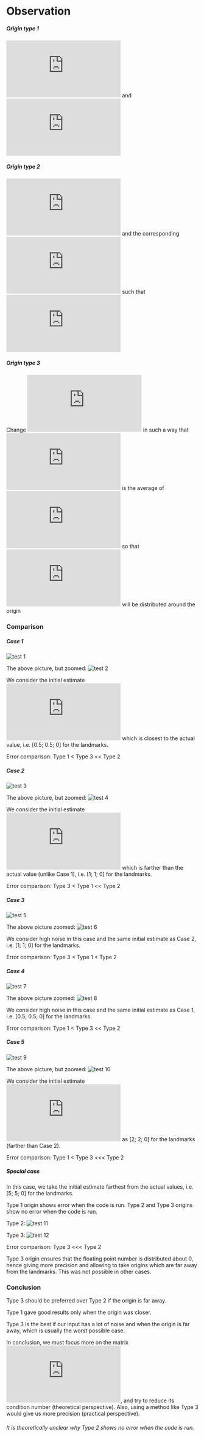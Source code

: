 # Observation

##### Origin type 1
![equation](https://latex.codecogs.com/gif.latex?%5Chat%7BX%7D%280%29%3D%20id) and  ![equation](https://latex.codecogs.com/gif.latex?%5Cxi%5E%5Ccirc%3D%5Chat%7B%5Cxi%7D%280%29)

##### Origin type 2
![equation](https://latex.codecogs.com/gif.latex?%5Cxi%5E%5Ccirc%3D%28I_4%2C%200%29) and the corresponding ![](https://latex.codecogs.com/gif.latex?%5Chat%7BX%7D%280%29) such that ![](https://latex.codecogs.com/gif.latex?%5Cphi%28%5Chat%7BX%7D%280%29%2C%5Cxi%5E%5Ccirc%29%3D%5Chat%7B%5Cxi%7D%280%29)

##### Origin type 3
Change ![](https://latex.codecogs.com/gif.latex?C%5E%5Ccirc) in such a way that ![](https://latex.codecogs.com/gif.latex?x_%7BP%5E%5Ccirc%7D) is the average of ![](https://latex.codecogs.com/gif.latex?p%5E%5Ccirc_i)  so that ![](https://latex.codecogs.com/gif.latex?y_i%5E%5Ccirc) will be distributed around the origin

### Comparison

##### Case 1
![test 1](https://github.com/HiyaGada/SLAM_internship/blob/main/Tests%20%2B%20B/case1.png)

The above picture, but zoomed:
![test 2](https://github.com/HiyaGada/SLAM_internship/blob/main/Tests%20%2B%20B/case1_zoomed.png)


We consider the initial estimate ![](https://latex.codecogs.com/gif.latex?%5Chat%7B%5Cxi%7D%280%29) which is closest to the actual value, i.e. [0.5; 0.5; 0] for the landmarks. 

Error comparison:
Type 1 < Type 3 << Type 2

##### Case 2
![test 3](https://github.com/HiyaGada/SLAM_internship/blob/main/Tests%20%2B%20B/case2.png)

The above picture, but zoomed:
![test 4](https://github.com/HiyaGada/SLAM_internship/blob/main/Tests%20%2B%20B/case2_zoomed.png)


We consider the initial estimate ![](https://latex.codecogs.com/gif.latex?%5Chat%7B%5Cxi%7D%280%29) which is farther than the actual value (unlike Case 1), i.e. [1; 1; 0] for the landmarks.

Error comparison:
Type 3 < Type 1 << Type 2

##### Case 3

![test 5](https://github.com/HiyaGada/SLAM_internship/blob/main/Tests%20%2B%20B/case3.png)

The above picture zoomed:
![test 6](https://github.com/HiyaGada/SLAM_internship/blob/main/Tests%20%2B%20B/case3_zoomed.png)

We consider high noise in this case and the same initial estimate as Case 2, i.e. [1; 1; 0] for the landmarks.

Error comparison:
Type 3 < Type 1 < Type 2

##### Case 4

![test 7](https://github.com/HiyaGada/SLAM_internship/blob/main/Tests%20%2B%20B/case4.png)

The above picture zoomed:
![test 8](https://github.com/HiyaGada/SLAM_internship/blob/main/Tests%20%2B%20B/case4_zoomed.png)

We consider high noise in this case and the same initial estimate as Case 1, i.e. [0.5; 0.5; 0] for the landmarks.

Error comparison:
Type 1 < Type 3 << Type 2

##### Case 5
![test 9](https://github.com/HiyaGada/SLAM_internship/blob/main/Tests%20%2B%20B/case5.png)

The above picture, but zoomed:
![test 10](https://github.com/HiyaGada/SLAM_internship/blob/main/Tests%20%2B%20B/case5_zoomed.png)


We consider the initial estimate ![](https://latex.codecogs.com/gif.latex?%5Chat%7B%5Cxi%7D%280%29)  as [2; 2; 0] for the landmarks (farther than Case 2). 

Error comparison:
Type 1 < Type 3 <<< Type 2

##### Special case

In this case, we take the initial estimate farthest from the actual values, i.e. [5; 5; 0] for the landmarks.

Type 1 origin shows error when the code is run.
Type 2 and Type 3 origins show no error when the code is run. 

Type 2:
![test 11](https://github.com/HiyaGada/SLAM_internship/blob/main/Tests%20%2B%20B/special%20case%20(type%202).png)

Type 3:
![test 12](https://github.com/HiyaGada/SLAM_internship/blob/main/Tests%20%2B%20B/special%20case%20(type%203).png)

Error comparison:
Type 3 <<< Type 2

Type 3 origin ensures that the floating point number is distributed about 0, hence giving more precision and allowing to take origins which are far away from the landmarks. This was not possible in other cases.

### Conclusion

Type 3 should be preferred over Type 2 if the origin is far away. 

Type 1 gave good results only when the origin was closer. 

Type 3 is the best if our input has a lot of noise and when the origin is far away, which is usually the worst possible case.

In conclusion, we must focus more on the matrix ![](https://latex.codecogs.com/gif.latex?C%5E%5Ccirc), and try to reduce its condition number (theoretical perspective). Also, using a method like Type 3 would give us more precision (practical perspective).  

###### It is theoretically unclear why Type 2 shows no error when the code is run.


















